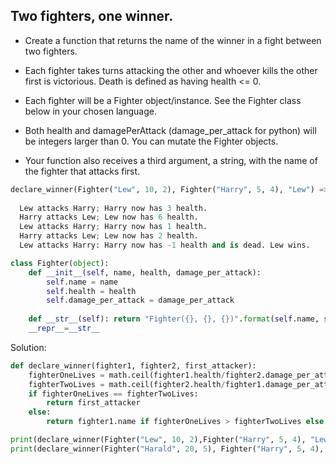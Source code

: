 ## Two fighters, one winner.

- Create a function that returns the name of the winner in a fight between two fighters.

- Each fighter takes turns attacking the other and whoever kills the other first is victorious. Death is defined as having health <= 0.

- Each fighter will be a Fighter object/instance. See the Fighter class below in your chosen language.

- Both health and damagePerAttack (damage_per_attack for python) will be integers larger than 0. You can mutate the Fighter objects.

- Your function also receives a third argument, a string, with the name of the fighter that attacks first.

```python
declare_winner(Fighter("Lew", 10, 2), Fighter("Harry", 5, 4), "Lew") => "Lew"
  
  Lew attacks Harry; Harry now has 3 health.
  Harry attacks Lew; Lew now has 6 health.
  Lew attacks Harry; Harry now has 1 health.
  Harry attacks Lew; Lew now has 2 health.
  Lew attacks Harry: Harry now has -1 health and is dead. Lew wins.
```
```python
class Fighter(object):
    def __init__(self, name, health, damage_per_attack):
        self.name = name
        self.health = health
        self.damage_per_attack = damage_per_attack
        
    def __str__(self): return "Fighter({}, {}, {})".format(self.name, self.health, self.damage_per_attack)
    __repr__=__str__
```
 

Solution:

```python
def declare_winner(fighter1, fighter2, first_attacker):
    fighterOneLives = math.ceil(fighter1.health/fighter2.damage_per_attack)
    fighterTwoLives = math.ceil(fighter2.health/fighter1.damage_per_attack)
    if fighterOneLives == fighterTwoLives:
        return first_attacker
    else:
        return fighter1.name if fighterOneLives > fighterTwoLives else fighter2.name

print(declare_winner(Fighter("Lew", 10, 2),Fighter("Harry", 5, 4), "Lew")) # Lew
print(declare_winner(Fighter("Harald", 20, 5), Fighter("Harry", 5, 4), "Harry")) # Harald
```